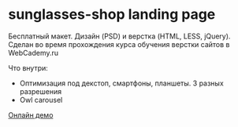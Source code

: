 # sunglasses-shop landing page
Бесплатный макет. Дизайн (PSD) и верстка (HTML, LESS, jQuery). Сделан во время прохождения курса обучения верстки сайтов в WebCademy.ru

Что внутри:
* Оптимизация под декстоп, смартфоны, планшеты. 3 разных разрешения
* Owl carousel

[Онлайн демо](https://aleksandrp23.github.io/sunglasses-shop/)
